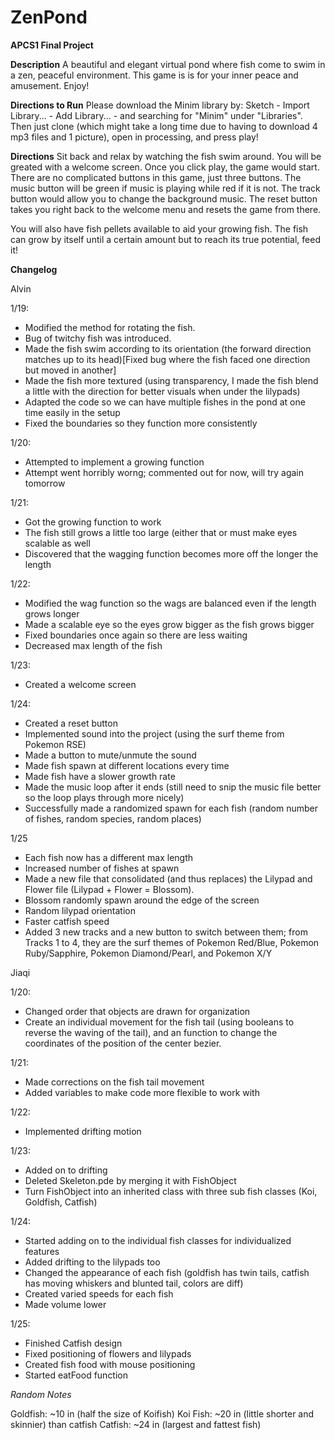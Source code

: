 # ZenPond
**APCS1 Final Project**


**Description**
A beautiful and elegant virtual pond where fish come to swim in a zen, peaceful environment. This game is is for your inner peace and amusement. Enjoy!

**Directions to Run**
Please download the Minim library by: Sketch - Import Library... - Add Library... - and searching for "Minim" under "Libraries".
Then just clone (which might take a long time due to having to download 4 mp3 files and 1 picture), open in processing, and press play!

**Directions**
Sit back and relax by watching the fish swim around. You will be greated with a welcome screen. Once you click play, the game would start. There are no complicated buttons in this game, just three buttons. The music button will be green if music is playing while red if it is not. The track button would allow you to change the background music. The reset button takes you right back to the welcome menu and resets the game from there.

You will also have fish pellets available to aid your growing fish. The fish can grow by itself until a certain amount but to reach its true potential, feed it!

**Changelog**

Alvin

1/19:
* Modified the method for rotating the fish.
* Bug of twitchy fish was introduced.
* Made the fish swim according to its orientation (the forward direction matches up to its head)[Fixed bug where the fish faced one direction but moved in another]
* Made the fish more textured (using transparency, I made the fish blend a little with the direction for better visuals when under the lilypads)
* Adapted the code so we can have multiple fishes in the pond at one time easily in the setup
* Fixed the boundaries so they function more consistently

1/20:
* Attempted to implement a growing function
* Attempt went horribly worng; commented out for now, will try again tomorrow

1/21:
* Got the growing function to work
* The fish still grows a little too large (either that or must make eyes scalable as well
* Discovered that the wagging function becomes more off the longer the length

1/22:
* Modified the wag function so the wags are balanced even if the length grows longer
* Made a scalable eye so the eyes grow bigger as the fish grows bigger
* Fixed boundaries once again so there are less waiting
* Decreased max length of the fish

1/23:
* Created a welcome screen

1/24:
* Created a reset button
* Implemented sound into the project (using the surf theme from Pokemon RSE)
* Made a button to mute/unmute the sound
* Made fish spawn at different locations every time
* Made fish have a slower growth rate
* Made the music loop after it ends (still need to snip the music file better so the loop plays through more nicely)
* Successfully made a randomized spawn for each fish (random number of fishes, random species, random places)

1/25
* Each fish now has a different max length
* Increased number of fishes at spawn
* Made a new file that consolidated (and thus replaces) the Lilypad and Flower file (Lilypad + Flower = Blossom).
* Blossom randomly spawn around the edge of the screen
* Random lilypad orientation
* Faster catfish speed
* Added 3 new tracks and a new button to switch between them; from Tracks 1 to 4, they are the surf themes of Pokemon Red/Blue, Pokemon Ruby/Sapphire, Pokemon Diamond/Pearl, and Pokemon X/Y

Jiaqi

1/20:
* Changed order that objects are drawn for organization
* Create an individual movement for the fish tail (using booleans to reverse the waving of the tail), and an function to change the coordinates of the position of the center bezier.

1/21:
* Made corrections on the fish tail movement 
* Added variables to make code more flexible to work with

1/22:
* Implemented drifting motion 

1/23:
* Added on to drifting
* Deleted Skeleton.pde by merging it with FishObject
* Turn FishObject into an inherited class with three sub fish classes (Koi, Goldfish, Catfish)

1/24:
* Started adding on to the individual fish classes for individualized features
* Added drifting to the lilypads too
* Changed the appearance of each fish (goldfish has twin tails, catfish has moving whiskers and blunted tail, colors are diff)
* Created varied speeds for each fish
* Made volume lower 

1/25:
* Finished Catfish design
* Fixed positioning of flowers and lilypads
* Created fish food with mouse positioning 
* Started eatFood function

*Random Notes*

Goldfish: ~10 in (half the size of Koifish)
Koi Fish: ~20 in (little shorter and skinnier) than catfish
Catfish: ~24 in (largest and fattest fish)
